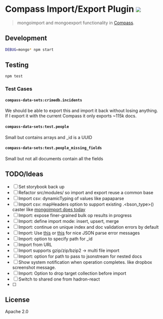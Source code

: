 # Compass Import/Export Plugin [![][travis_img]][travis_url]

> mongoimport and mongoexport functionality in [Compass][compass].

## Development

```bash
DEBUG=mongo* npm start
```

## Testing

```bash
npm test
```

### Test Cases

#### `compass-data-sets:crimedb.incidents`

We should be able to export this and import it back without losing anything. If I export it with the current Compass it only exports ~115k docs.

#### `compass-data-sets:test.people`

Small but contains arrays and \_id is a UUID

#### `compass-data-sets:test.people_missing_fields`

Small but not all documents contain all the fields

## TODO/Ideas

- [ ] Set storybook back up
- [ ] Refactor src/modules/ so import and export reuse a common base
- [ ] Import csv: dynamicTyping of values like papaparse
- [ ] Import csv: mapHeaders option to support existing .<bson_type>() caster like [mongoimport does today](https://docs.mongodb.com/manual/reference/program/mongoimport)
- [ ] Import: expose finer-grained bulk op results in progress
- [ ] Import: define import mode: insert, upsert, merge
- [ ] Import: continue on unique index and doc validation errors by default
- [ ] Import: Use [this](https://github.com/sindresorhus/parse-json) or [this](https://github.com/zkat/json-parse-better-errors/blob/latest/index.js) for nice JSON parse error messages
- [ ] Import: option to specify path for \_id
- [ ] Import from URL
- [ ] Import supports gzip/zip/bzip2 -> multi file import
- [ ] Import: option for path to pass to jsonstream for nested docs
- [ ] Show system notification when operation completes. like dropbox screenshot message.
- [ ] Import: Option to drop target collection before import
- [ ] Switch <ProgressBar /> to shared one from hadron-react
- [ ]

## License

Apache 2.0

[travis_img]: https://travis-ci.org/mongodb-js/compass-import-export.svg?branch=master
[travis_url]: https://travis-ci.org/mongodb-js/compass-import-export
[compass]: https://github.com/mongodb-js/compass
